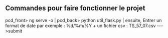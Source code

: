 ## Commandes pour faire fonctionner le projet
pcd_front> ng serve -o  | 
pcd_back> python util_flask.py | 
ensuite,
Entrer un format de date par  exemple : %d/%m/%Y + un fichier csv : TS_57_07.csv --->submit

